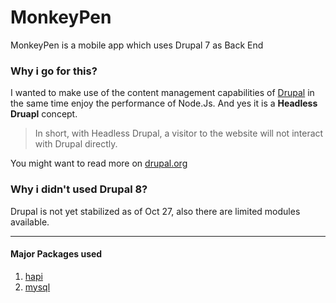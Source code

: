 # MonkeyPen
MonkeyPen is a mobile app which uses Drupal 7 as Back End

### Why i go for this?
I wanted to make use of the content management capabilities of [Drupal](https://drupal.org) in the same time enjoy the performance of Node.Js. And yes it is a **Headless Druapl** concept.

> In short, with Headless Drupal, a visitor to the website will not
> interact with Drupal directly.

You might want to read more on [drupal.org](https://groups.drupal.org/headless-drupal)

### Why i didn't used Drupal 8?
Drupal is not yet stabilized as of Oct 27,  also there are limited modules available.

--------

#### Major Packages used
1. [hapi](http://hapijs.com)
2. [mysql](https://github.com/felixge/node-mysql)
